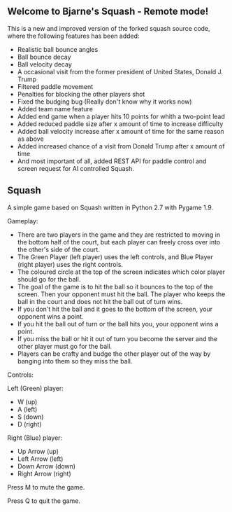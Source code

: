 ## Welcome to Bjarne's Squash - Remote mode!
This is a new and improved version of the forked squash source code, where the following features has been added:
- Realistic ball bounce angles
- Ball bounce decay
- Ball velocity decay
- A occasional visit from the former president of United States, Donald J. Trump
- Filtered paddle movement
- Penalties for blocking the other players shot
- Fixed the budging bug (Really don't know why it works now)
- Added team name feature
- Added end game when a player hits 10 points for whith a two-point lead
- Added reduced paddle size after x amount of time to increase difficulty
- Added ball velocity increase after x amount of time for the same reason as above
- Added increased chance of a visit from Donald Trump after x amount of time
- And most important of all, added REST API for paddle control and screen request for AI controlled Squash.


## Squash

A simple game based on Squash written in Python 2.7 with Pygame 1.9.

Gameplay:

- There are two players in the game and they are restricted to moving in the bottom half of the court, but each player can freely cross over into the other's side of the court.
- The Green Player (left player) uses the left controls, and Blue Player (right player) uses the right controls.
- The coloured circle at the top of the screen indicates which color player should go for the ball.
- The goal of the game is to hit the ball so it bounces to the top of the screen. Then your opponent must hit the ball. The player who keeps the ball in the court and does not hit the ball out of turn wins.
- If you don't hit the ball and it goes to the bottom of the screen, your opponent wins a point.
- If you hit the ball out of turn or the ball hits you, your opponent wins a point.
- If you miss the ball or hit it out of turn you become the server and the other player must go for the ball.
- Players can be crafty and budge the other player out of the way by banging into them so they miss the ball.

Controls:

Left (Green) player:

- W (up)
- A (left)
- S (down)
- D (right)

Right (Blue) player:

- Up Arrow (up)
- Left Arrow (left)
- Down Arrow (down)
- Right Arrow (right)

Press M to mute the game.

Press Q to quit the game.
